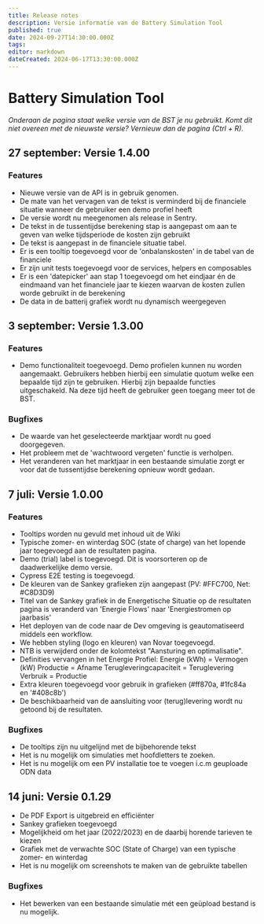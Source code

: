 ```yaml
---
title: Release notes
description: Versie informatie van de Battery Simulation Tool
published: true
date: 2024-09-27T14:30:00.000Z
tags: 
editor: markdown
dateCreated: 2024-06-17T13:30:00.000Z
---
```


# Battery Simulation Tool

_Onderaan de pagina staat welke versie van de BST je nu gebruikt. Komt dit niet overeen met de nieuwste versie? Vernieuw dan de pagina (Ctrl + R)._

## 27 september: Versie 1.4.00

### Features
- Nieuwe versie van de API is in gebruik genomen.
- De mate van het vervagen van de tekst is verminderd bij de financiele situatie wanneer de gebruiker een demo profiel heeft 
- De versie wordt nu meegenomen als release in Sentry.
- De tekst in de tussentijdse berekening stap is aangepast om aan te geven van welke tijdsperiode de kosten zijn gebruikt
- De tekst is aangepast in de financiele situatie tabel. 
- Er is een tooltip toegevoegd voor de 'onbalanskosten' in de tabel van de financiele 
- Er zijn unit tests toegevoegd voor de services, helpers en composables
- Er is een 'datepicker' aan stap 1 toegevoegd om het eindjaar én de eindmaand van het financiele jaar te kiezen waarvan de kosten zullen worde gebruikt in de berekening
- De data in de batterij grafiek wordt nu dynamisch weergegeven


## 3 september: Versie 1.3.00

### Features
- Demo functionaliteit toegevoegd. Demo profielen kunnen nu worden aangemaakt. Gebruikers hebben hierbij een simulatie quotum welke een bepaalde tijd zijn te gebruiken. Hierbij zijn bepaalde functies uitgeschakeld. Na deze tijd heeft de gebruiker geen toegang meer tot de BST.


### Bugfixes
- De waarde van het geselecteerde marktjaar wordt nu goed doorgegeven. 
- Het probleem met de 'wachtwoord vergeten' functie is verholpen.
- Het veranderen van het marktjaar in een bestaande simulatie zorgt er voor dat de tussentijdse berekening opnieuw wordt gedaan.

## 7 juli: Versie 1.0.00

### Features
- Tooltips worden nu gevuld met inhoud uit de Wiki
- Typische zomer- en winterdag SOC (state of charge) van het lopende jaar toegevoegd aan de resultaten pagina. 
- Demo (trial) label is toegevoegd. Dit is voorsorteren op de daadwerkelijke demo versie. 
- Cypress E2E testing is toegevoegd.
- De kleuren van de Sankey grafieken zijn aangepast (PV: #FFC700, Net: #C8D3D9) 
- Titel van de Sankey grafiek in de Energetische Situatie op de resultaten pagina is veranderd van 'Energie Flows' naar 'Energiestromen op jaarbasis'
- Het deployen van de code naar de Dev omgeving is geautomatiseerd middels een workflow. 
- We hebben styling (logo en kleuren) van Novar toegevoegd.
- NTB is verwijderd onder de kolomtekst "Aansturing en optimalisatie".
- Definities vervangen in het Energie Profiel:
    Energie (kWh) = Vermogen (kW)
    Productie = Afname
    Terugleveringcapaciteit = Teruglevering
    Verbruik = Productie
- Extra kleuren toegevoegd voor gebruik in grafieken (#ff870a, #1fc84a en '#408c8b')
- De beschikbaarheid van de aansluiting voor (terug)levering wordt nu getoond bij de resultaten.

### Bugfixes
- De tooltips zijn nu uitgelijnd met de bijbehorende tekst
- Het is nu mogelijk om simulaties met hoofdletters te zoeken. 
- Het is nu mogelijk om een PV installatie toe te voegen i.c.m geuploade ODN data

## 14 juni: Versie 0.1.29
- De PDF Export is uitgebreid en efficiënter
- Sankey grafieken toegevoegd
- Mogelijkheid om het jaar (2022/2023) en de daarbij horende tarieven te kiezen
- Grafiek met de verwachte SOC (State of Charge) van een typische zomer- en winterdag
- Het is nu mogelijk om screenshots te maken van de gebruikte tabellen

### Bugfixes
- Het bewerken van een bestaande simulatie mét een geüpload bestand is nu mogelijk.
